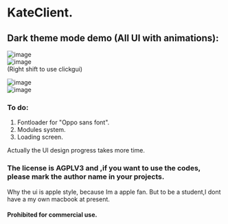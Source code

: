   # KateClient.
## Dark theme mode demo  (All UI with animations):    
![image](https://user-images.githubusercontent.com/47351250/158332263-b863dbbc-2cab-4de7-afc6-cf9f58b7a2f7.png)     
![image](https://user-images.githubusercontent.com/47351250/158403972-9f7ab385-c3a2-4478-986a-d428957f880a.png)   
(Right shift to use clickgui)     

![image](https://user-images.githubusercontent.com/47351250/158368942-96373163-3ed2-4beb-961a-855cfeb71e7e.png)    
![image](https://user-images.githubusercontent.com/47351250/158368976-c1547cba-cb24-45e2-92f5-9857180ec2ff.png)

### To do:
1. Fontloader for "Oppo sans font".    
2. Modules system.    
3. Loading screen.   

Actually the UI design progress takes more time.

### The license is AGPLV3 and ,if you want to use the codes, please mark the author name in your projects.
Why the ui is apple style, because Im a apple fan.   But to be a student,I dont have a my own macbook at present.       

#### Prohibited for commercial use.

